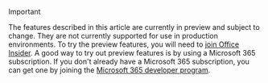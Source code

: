> [!IMPORTANT]
> The features described in this article are currently in preview and subject to change. They are not currently supported for use in production environments. To try the preview features, you will need to [join Office Insider](https://insider.office.com/join).
> A good way to try out preview features is by using a Microsoft 365 subscription. If you don't already have a Microsoft 365 subscription, you can get one by joining the [Microsoft 365 developer program](https://aka.ms/M365devprogram).
